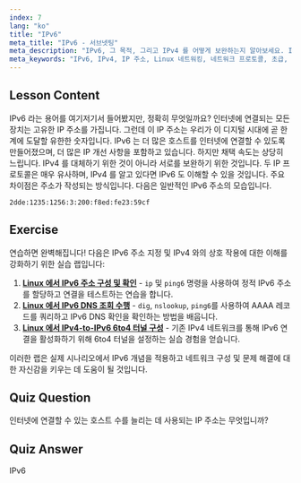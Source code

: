 ```yaml
---
index: 7
lang: "ko"
title: "IPv6"
meta_title: "IPv6 - 서브넷팅"
meta_description: "IPv6, 그 목적, 그리고 IPv4 를 어떻게 보완하는지 알아보세요. IPv6 주소 지정과 더 많은 장치를 인터넷에 연결하는 데 있어 그 역할을 이해하세요."
meta_keywords: "IPv6, IPv4, IP 주소, Linux 네트워킹, 네트워크 프로토콜, 초급, 튜토리얼, 가이드"
---
```


## Lesson Content

IPv6 라는 용어를 여기저기서 들어봤지만, 정확히 무엇일까요? 인터넷에 연결되는 모든 장치는 고유한 IP 주소를 가집니다. 그런데 이 IP 주소는 우리가 이 디지털 시대에 곧 한계에 도달할 유한한 숫자입니다. IPv6 는 더 많은 호스트를 인터넷에 연결할 수 있도록 만들어졌으며, 더 많은 IP 개선 사항을 포함하고 있습니다. 하지만 채택 속도는 상당히 느립니다. IPv4 를 대체하기 위한 것이 아니라 서로를 보완하기 위한 것입니다. 두 IP 프로토콜은 매우 유사하며, IPv4 를 알고 있다면 IPv6 도 이해할 수 있을 것입니다. 주요 차이점은 주소가 작성되는 방식입니다. 다음은 일반적인 IPv6 주소의 모습입니다.

```plaintext
2dde:1235:1256:3:200:f8ed:fe23:59cf
```

## Exercise

연습하면 완벽해집니다! 다음은 IPv6 주소 지정 및 IPv4 와의 상호 작용에 대한 이해를 강화하기 위한 실습 랩입니다:

1. **[Linux 에서 IPv6 주소 구성 및 확인](https://labex.io/ko/labs/comptia-configure-and-verify-ipv6-addresses-in-linux-592858)** - `ip` 및 `ping6` 명령을 사용하여 정적 IPv6 주소를 할당하고 연결을 테스트하는 연습을 합니다.
2. **[Linux 에서 IPv6 DNS 조회 수행](https://labex.io/ko/labs/comptia-perform-ipv6-dns-lookups-in-linux-592862)** - `dig`, `nslookup`, `ping6`를 사용하여 AAAA 레코드를 쿼리하고 IPv6 DNS 확인을 확인하는 방법을 배웁니다.
3. **[Linux 에서 IPv4-to-IPv6 6to4 터널 구성](https://labex.io/ko/labs/comptia-configure-an-ipv4-to-ipv6-6to4-tunnel-in-linux-592867)** - 기존 IPv4 네트워크를 통해 IPv6 연결을 활성화하기 위해 6to4 터널을 설정하는 실습 경험을 얻습니다.

이러한 랩은 실제 시나리오에서 IPv6 개념을 적용하고 네트워크 구성 및 문제 해결에 대한 자신감을 키우는 데 도움이 될 것입니다.

## Quiz Question

인터넷에 연결할 수 있는 호스트 수를 늘리는 데 사용되는 IP 주소는 무엇입니까?

## Quiz Answer

IPv6
